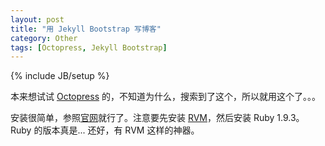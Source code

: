 ```yaml
---
layout: post
title: "用 Jekyll Bootstrap 写博客"
category: Other
tags: [Octopress, Jekyll Bootstrap]
---
```

{% include JB/setup %}

本来想试试 [Octopress](http://octopress.org/) 的，不知道为什么，搜索到了这个，所以就用这个了。。。

安装很简单，参照[官网](http://jekyllbootstrap.com/)就行了。注意要先安装 [RVM](http://beginrescueend.com/)，然后安装 Ruby 1.9.3。Ruby 的版本真是... 还好，有 RVM 这样的神器。

